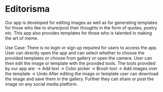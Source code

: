 # Editorisma
Our app is developed for editing images as well as for generating templates for those who like to share/post their thoughts in the form of quotes, poetry etc. This app also provides templates for those who is talented in making the art of meme.

Use Case:
There is no login or sign up required for users to access the app. User can directly open the app and can select whether to choose the provided templates or choose from gallery or open the camera. User can then edit the image or template with the provided tools. The tools provided by our app are:
	-> Add text
	-> Color picker
	-> Brush tool
	-> Add images over the template
	-> Undo
After editing the image or template user can download the image and save them in the gallery. Further they can share or post the image on any social media platform.
